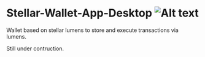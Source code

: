 # Stellar-Wallet-App-Desktop ![Alt text](https://travis-ci.org/sjashwin/Stellar-Wallet-App-Desktop.svg?branch=master)
Wallet based on stellar lumens to store and execute transactions via lumens.

Still under contruction.
